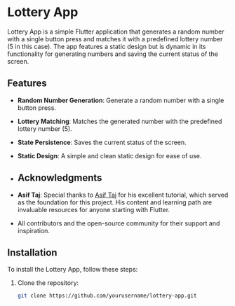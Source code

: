 # Lottery App

Lottery App is a simple Flutter application that generates a random number with a single button press and matches it with a predefined lottery number (5 in this case). The app features a static design but is dynamic in its functionality for generating numbers and saving the current status of the screen.

## Features

- **Random Number Generation**: Generate a random number with a single button press.
- **Lottery Matching**: Matches the generated number with the predefined lottery number (5).
- **State Persistence**: Saves the current status of the screen.
- **Static Design**: A simple and clean static design for ease of use.

- 
  ## Acknowledgments

- **Asif Taj**: Special thanks to [Asif Taj](https://github.com/axiftaj) for his excellent tutorial, which served as the foundation for this project. His content and learning path are invaluable resources for anyone starting with Flutter.
- All contributors and the open-source community for their support and inspiration.


## Installation

To install the Lottery App, follow these steps:

1. Clone the repository:

   ```bash
   git clone https://github.com/yourusername/lottery-app.git
